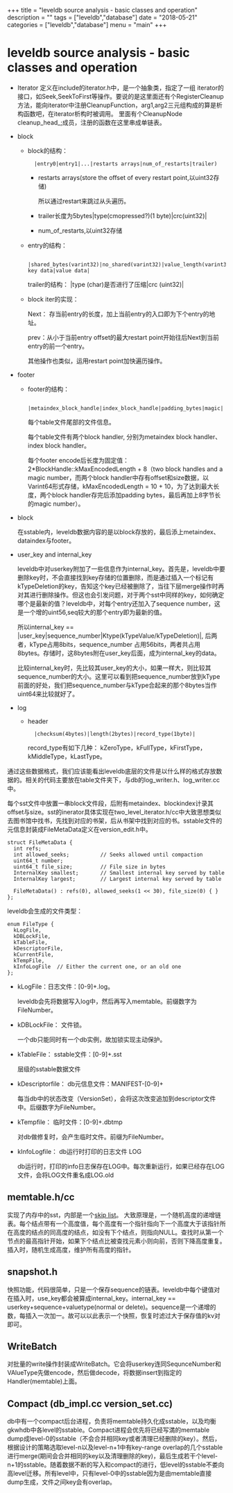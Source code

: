 +++
title = "leveldb source analysis - basic classes and operation"
description = ""
tags = ["leveldb","database"]
date = "2018-05-21"
categories = ["leveldb","database"]
menu = "main"
+++
# leveldb source analysis - basic classes and operation

- Iterator
    定义在include的iterator.h中，是一个抽象类，指定了一组 iterator的接口，如Seek,SeekToFirst等操作。要说的是这里面还有个RegisterCleanup方法，能向iterator中注册CleanupFunction，arg1,arg2三元组构成的算是析构函数吧，在iterator析构时被调用。
    里面有个CleanupNode cleanup_head_;成员，注册的函数在这里串成单链表。
    
- block
    - block的结构：

            |entry0|entry1|...|restarts arrays|num_of_restarts|trailer)
        - restarts arrays(store the offset of every restart point,以uint32存储)

            所以通过restart来跳过从头遍历。

        - trailer长度为5bytes|type(cmopressed?)(1 byte)|crc(uint32)|

        - num_of_restarts,以uint32存储

        
    - entry的结构：

            |shared_bytes(varint32)|no_shared(varint32)|value_length(varint32)|unshared key data|value data|
        trailer的结构：
        |type (char)是否进行了压缩|crc (uint32)|

    - block iter的实现：
            
        Next： 存当前entry的长度，加上当前entry的入口即为下个entry的地址。

        prev：从小于当前entry offset的最大restart point开始往后Next到当前entry的前一个entry。

        其他操作也类似，运用restart point加快遍历操作。
        

- footer
    - footer的结构：
            
            |metaindex_block_handle|index_block_handle|padding_bytes|magic|
        每个table文件尾部的文件信息。

        每个table文件有两个block handler, 分别为metaindex block handler、index block handler。

        每个footer encode后长度为固定值：2*BlockHandle::kMaxEncodedLength + 8（two block handles and a magic number，而两个block handler中存有offset和size数据，以Varint64形式存储，kMaxEncodedLength = 10 + 10，为了达到最大长度，两个block handler存完后添加padding bytes，最后再加上8字节长的magic number）。

- block
  
    在sstable内，leveldb数据内容的是以block存放的，最后添上metaindex、dataindex与footer。

- user_key and internal_key

    leveldb中对userkey附加了一些信息作为internal_key。首先是，leveldb中要删除key时，不会直接找到key存储的位置删除，而是通过插入一个标记有kTypeDeletion的key，告知这个key已经被删除了，当往下层merge操作时再对其进行删除操作。但这也会引发问题，对于两个sst中同样的key，如何确定哪个是最新的值？leveldb中，对每个entry还加入了sequence number，这是一个增的uint56,seq较大的那个entry即为最新的值。

    所以internal_key == |user_key|sequence_number|Ktype(kTypeValue/kTypeDeletion)|, 后两者，kType占用8bits，sequence_number 占用56bits，两者共占用8bytes。存储时，这8bytes附在user_key后面，成为internal_key的data。

    比较internal_key时，先比较其user_key的大小，如果一样大，则比较其sequence_number的大小。这里可以看到把sequence_number放到kType前面的好处，我们把sequence_number与kType合起来的那个8bytes当作uint64来比较就好了。

- log 
    - header

            |checksum(4bytes)|length(2bytes)|record_type(1byte)|
        record_type有如下几种：  kZeroType，kFullType，kFirstType，kMiddleType，kLastType。


通过这些数据格式，我们应该能看出leveldb底层的文件是以什么样的格式存放数据的。相关的代码主要放在table文件夹下，与db的log_writer.h、log_writer.cc中。

每个sst文件中放置一串block文件段，后附有metaindex、blockindex计录其offset与size。sst的inerator具体实现在two_level_iterator.h/cc中大致思想类似去图书馆中找书，先找到对应的书架，后从书架中找到对应的书。sstable文件的元信息封装成FileMetaData定义在version_edit.h中。
```
struct FileMetaData {
  int refs;
  int allowed_seeks;          // Seeks allowed until compaction
  uint64_t number;
  uint64_t file_size;         // File size in bytes
  InternalKey smallest;       // Smallest internal key served by table
  InternalKey largest;        // Largest internal key served by table

  FileMetaData() : refs(0), allowed_seeks(1 << 30), file_size(0) { }
};
```

leveldb会生成的文件类型：
```
enum FileType {
  kLogFile,
  kDBLockFile,
  kTableFile,
  kDescriptorFile,
  kCurrentFile,
  kTempFile,
  kInfoLogFile  // Either the current one, or an old one
};
```

- kLogFile：日志文件：[0-9]+.log。

    leveldb会先将数据写入log中，然后再写入memtable。前缀数字为FileNumber。
- kDBLockFile： 文件锁。

    一个db只能同时有一个db实例，故加锁实现主动保护。
- kTableFile： sstable文件：[0-9]+.sst

    层级的sstable数据文件
- kDescriptorfile： db元信息文件：MANIFEST-[0-9]+ 

    每当db中的状态改变（VersionSet），会将这次改变追加到descriptor文件中。后缀数字为FileNumber。
- kTempfile： 临时文件：[0-9]+.dbtmp 

    对db做修复时，会产生临时文件。前缀为FileNumber。
- kInfoLogfile： db运行时打印的日志文件 LOG

    db运行时，打印的info日志保存在LOG中。每次重新运行，如果已经存在LOG文件，会将LOG文件重名成LOG.old


## memtable.h/cc

实现了内存中的sst，内部是一个[skip list](https://en.wikipedia.org/wiki/Skip_list)。
大致原理是，一个随机高度的递增链表。每个结点带有一个高度值，每个高度有一个指针指向下一个高度大于该指针所在高度的结点的同高度的结点，如没有下个结点，则指向NULL。查找时从第一个节点的最高指针开始，如果下个结点比被查找元素小则向前，否则下降高度重复。插入时，随机生成高度，维护所有高度的指针。


## snapshot.h
快照功能，代码很简单，只是一个保存sequence的链表。leveldb中每个键值对在插入时，use_key都会被算成internal_key。internal_key == userkey+sequence+valuetype(normal or delete)。sequence是一个递增的数，每插入一次加一。故可以以此表示一个快照，恢复时滤过大于保存值的kv对即可。

## WriteBatch
对批量的write操作封装成WriteBatch。它会将userkey连同SequnceNumber和VAlueType先做encode，然后做decode，将数据insert到指定的Handler(memtable)上面。

## Compact (db_impl.cc version_set.cc)
db中有一个compact后台进程，负责将memtable持久化成sstable，以及均衡gkwhdb中各level的sstable。Compact进程会优先将已经写満的memtable dump成level-0的sstable（不会合并相同key或者清理已经删除的key）。然后，根据设计的策略选取level-n以及level-n+1中有key-range overlap的几个sstable进行merge(期间会合并相同的key以及清理删除的key)，最后生成若干个level-n+1的sstable。随着数据不断的写入和compact的进行，低level的sstable不娄向高level迁移。所有level中，只有level-0中的sstable因为是由memtable直接dump生成，文件之间key会有overlap。